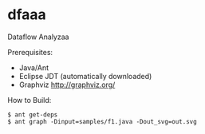 # dfaaa

Dataflow Analyzaa

Prerequisites:

  * Java/Ant
  * Eclipse JDT (automatically downloaded)
  * Graphviz http://graphviz.org/

How to Build:

    $ ant get-deps
    $ ant graph -Dinput=samples/f1.java -Dout_svg=out.svg

